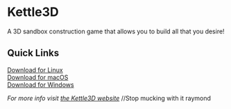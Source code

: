 Kettle3D
===

A 3D sandbox construction game that allows you to build all that you desire!

Quick Links
---
[Download for Linux](https://github.com/Kettle3D/Kettle3D/releases/download/v1.0-gamma/Kettle3D_1.0-3.deb)  
[Download for macOS](https://github.com/Kettle3D/Kettle3D/releases/download/v1.0-gamma/Kettle3D_macOS.dmg)  
[Download for Windows](https://github.com/Kettle3D/Kettle3D/releases/download/v1.0-gamma/Kettle3D_Windows.zip)  

*For more info visit [the Kettle3D website](https://kettle3d.github.io/)*
//Stop mucking with it raymond

